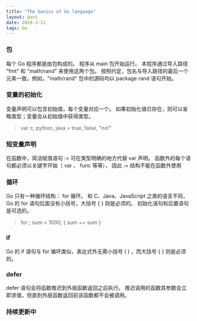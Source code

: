 ```yaml
---
title: "The basics of Go language"
layout: post
date: 2018-3-11
tags: Go
---
```

### 包 

每个 Go 程序都是由包构成的。
程序从 main 包开始运行。
本程序通过导入路径 "fmt" 和 "math/rand" 来使用这两个包。
按照约定，包名与导入路径的最后一个元素一致。例如，"math/rand" 包中的源码均以 package rand 语句开始。

### 变量的初始化

变量声明可以包含初始值，每个变量对应一个。
如果初始化值已存在，则可以省略类型；变量会从初始值中获得类型。
> var c, python, java = true, false, "no!"

### 短变量声明

在函数中，简洁赋值语句 := 可在类型明确的地方代替 var 声明。
函数外的每个语句都必须以关键字开始（ var 、 func 等等）， 因此 := 结构不能在函数外使用

### 循环

Go 只有一种循环结构： for 循环。
和 C、Java、JavaScript 之类的语言不同，Go 的 for 语句后面没有小括号，大括号 { } 则是必须的。
初始化语句和后置语句是可选的。
> for ; sum < 1000; {
		sum += sum
}

### if

Go 的 if 语句与 for 循环类似，表达式外无需小括号 ( ) ，而大括号 { } 则是必须的。

### defer

defer 语句会将函数推迟到外层函数返回之后执行。
推迟调用的函数其参数会立即求值，但直到外层函数返回前该函数都不会被调用。

### 持续更新中